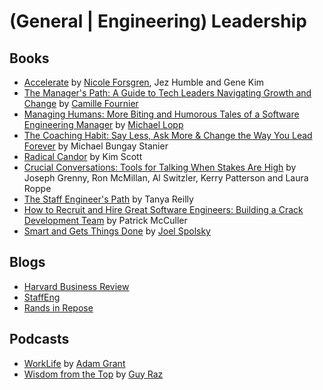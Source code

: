 (General | Engineering) Leadership
==================================
## Books
  - [Accelerate](https://www.amazon.com/Accelerate-Software-Performing-Technology-Organizations-ebook/dp/B07B9F83WM) by [Nicole Forsgren](https://en.wikipedia.org/wiki/Nicole_Forsgren), Jez Humble and Gene Kim
  - [The Manager's Path: A Guide to Tech Leaders Navigating Growth and Change](https://www.amazon.com/Managers-Path-Leaders-Navigating-Growth-ebook/dp/B06XP3GJ7F) by [Camille Fournier](https://en.wikipedia.org/wiki/Camille_Fournier)
  - [Managing Humans: More Biting and Humorous Tales of a Software Engineering Manager](https://www.amazon.com/Managing-Humans-Humorous-Software-Engineering/dp/1484271157) by [Michael Lopp](https://en.wikipedia.org/wiki/Rands)
  - [The Coaching Habit: Say Less, Ask More & Change the Way You Lead Forever](https://www.amazon.com/Coaching-Habit-Less-Change-Forever-ebook/dp/B01BUIBBZI) by Michael Bungay Stanier
  - [Radical Candor](https://www.amazon.com/Radical-Candor-KIM-SCOTT/dp/1509845380) by Kim Scott
  - [Crucial Conversations: Tools for Talking When Stakes Are High](https://www.amazon.com/Crucial-Conversations-Talking-Stakes-Second/dp/1469266822) by Joseph Grenny, Ron McMillan, Al Switzler, Kerry Patterson and Laura Roppe
  - [The Staff Engineer's Path](https://www.amazon.com/Staff-Engineers-Path-Individual-Contributors/dp/1098118731) by Tanya Reilly
  - [How to Recruit and Hire Great Software Engineers: Building a Crack Development Team](https://www.amazon.com/Recruit-Hire-Great-Software-Engineers/dp/143024917X) by Patrick McCuller
  - [Smart and Gets Things Done](https://www.amazon.com/Smart-Gets-Things-Done-Technical/dp/1590598385) by [Joel Spolsky](https://en.wikipedia.org/wiki/Joel_Spolsky)

## Blogs
  - [Harvard Business Review](https://hbr.org/)
  - [StaffEng](https://staffeng.com/)
  - [Rands in Repose](https://randsinrepose.com/)

## Podcasts
  - [WorkLife](https://www.ted.com/podcasts/worklife) by [Adam Grant](https://en.wikipedia.org/wiki/Adam_Grant)
  - [Wisdom from the Top](https://www.npr.org/podcasts/510363/wisdom-from-the-top) by [Guy Raz](https://en.wikipedia.org/wiki/Guy_Raz)
